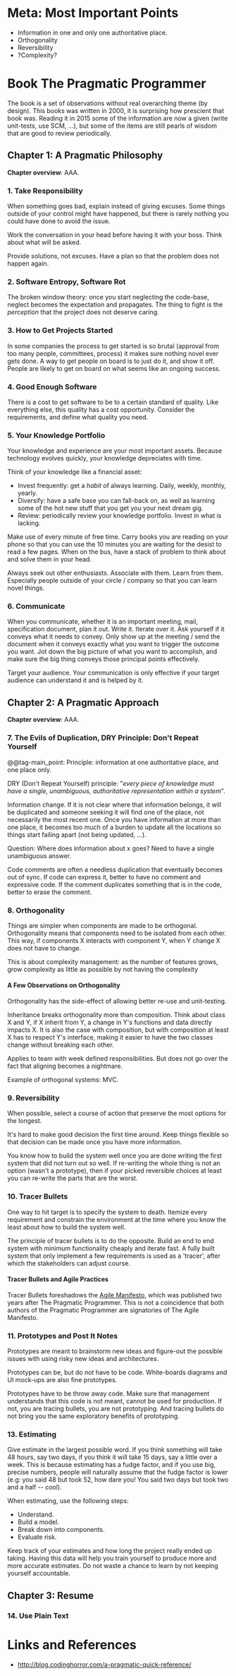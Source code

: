 
# Meta: Most Important Points

- Information in one and only one authoritative place.
- Orthogonality
- Reversibility
- ?Complexity?

# Book The Pragmatic Programmer

The book is a set of observations without real overarching theme (by design). This books was written in 2000, it is surprising how prescient that book was. Reading it in 2015 some of the information are now a  given (write unit-tests, use SCM, ...), but some of the items are still pearls of wisdom that are good to review periodically.

## Chapter 1: A Pragmatic Philosophy

**Chapter overview**: AAA.

### 1. Take Responsibility

When something goes bad, explain instead of giving excuses. Some things outside of your control might have happened, but there is rarely nothing you could have done to avoid the issue.

Work the conversation in your head before having it with your boss. Think about what will be asked.

Provide solutions, not excuses. Have a plan so that the problem does not happen again.

### 2. Software Entropy, Software Rot

The broken window theory: once you start neglecting the code-base, neglect becomes the expectation and propagates. The thing to fight is the _perception_ that the project does not deserve caring.

### 3. How to Get Projects Started

In some companies the process to get started is so brutal (approval from too many people, committees, process) it makes sure nothing novel ever gets done. A way to get people on board is to just do it, and show it off. People are likely to get on board on what seems like an ongoing success.

### 4. Good Enough Software

There is a cost to get software to be to a certain standard of quality. Like everything else, this quality has a cost opportunity. Consider the requirements, and define what quality you need.

### 5. Your Knowledge Portfolio

Your knowledge and experience are your most important assets. Because technology evolves quickly, your knowledge depreciates with time.

Think of your knowledge like a financial asset:

- Invest frequently: get a _habit_ of always learning. Daily, weekly, monthly, yearly.
- Diversify: have a safe base you can fall-back on, as well as learning some of the hot new stuff that you get you your next dream gig.
- Review: periodically review your knowledge portfolio. Invest in what is lacking.

Make use of every minute of free time. Carry books you are reading on your phone so that you can use the 10 minutes you are waiting for the desist to read a few pages. When on the bus, have a stack of problem to think about and solve them in your head.

Always seek out other enthusiasts. Associate with them. Learn from them. Especially people outside of your circle / company so that you can learn novel things.

### 6. Communicate

When you communicate, whether it is an important meeting, mail, specification document, plan it out. Write it. Iterate over it. Ask yourself if it conveys what it needs to convey. Only show up at the meeting / send the document when it conveys exactly what you want to trigger the outcome you want. Jot down the big picture of what you want to accomplish, and make sure the big thing conveys those principal points effectively.

Target your audience. Your communication is only effective if your target audience can understand it and is helped by it.

## Chapter 2: A Pragmatic Approach

**Chapter overview**: AAA.

### 7. The Evils of Duplication, DRY Principle: Don't Repeat Yourself

@@tag-main_point: Principle: information at one authoritative place, and one place only.

DRY (Don't Repeat Yourself) principle: "_every piece of knowledge must have a single, unambiguous, authoritative representation within a system_".

Information change. If it is not clear where that information belongs, it will be duplicated and someone seeking it will find one of the place, not necessarily the most recent one. Once you have information at more than one place, it becomes too much of a burden to update all the locations so things start failing apart (not being updated, ...).

Question: Where does information about x goes? Need to have a single unambiguous answer.

Code comments are often a needless duplication that eventually becomes out of sync. If code can express it, better to have no comment and expressive code. If the comment duplicates something that is in the code, better to erase the comment.

### 8. Orthogonality

Things are simpler when components are made to be orthogonal. Orthogonality means that components need to be isolated from each other. This way, if components X interacts with component Y, when Y change X does not have to change.

This is about complexity management: as the number of features grows, grow complexity as little as possible by not having the complexity

#### A Few Observations on Orthogonality

Orthogonality has the side-effect of allowing better re-use and unit-testing.

Inheritance breaks orthogonality more than composition. Think about class X and Y, if X inherit from Y, a change in Y's functions and data directly impacts X. It is also the case with composition, but with composition at least X has to respect Y's interface, making it easier to have the two classes change without breaking each other.

Applies to team with week defined responsibilities. But does not go over the fact that aligning becomes a nightmare.

Example of orthogonal systems: MVC.

### 9. Reversibility

When possible, select a course of action that preserve the most options for the longest.

It's hard to make good decision the first time around. Keep things flexible so that decision can be made once you have more information.

You know how to build the system well once you are done writing the first system that did not turn out so well. If re-writing the whole thing is not an option (wasn't a prototype), then if your picked reversible choices at least you can re-write the parts that are the worst.

### 10. Tracer Bullets

One way to hit target is to specify the system to death. Itemize every requirement and constrain the environment at the time where you know the least about how to build the system well.

The principle of tracer bullets is to do the opposite. Build an end to end system with minimum functionality cheaply and iterate fast. A fully built system that only implement a few requirements is used as a 'tracer', after which the stakeholders can adjust course.

#### Tracer Bullets and Agile Practices

Tracer Bullets foreshadows the [Agile Manifesto](http://agilemanifesto.org/), which was published two years after The Pragmatic Programmer. This is not a coincidence that both authors of the Pragmatic Programmer are signatories of The Agile Manifesto.

### 11. Prototypes and Post It Notes

Prototypes are meant to brainstorm new ideas and figure-out the possible issues with using risky new ideas and architectures.

Prototypes can be, but do _not_ have to be code. White-boards diagrams and UI mock-ups are also fine prototypes.

Prototypes have to be throw away code. Make sure that management understands that this code is not meant, cannot be used for production. If not, you are tracing bullets, you are not prototyping. And tracing bullets do not bring you the same exploratory benefits of prototyping.

### 13. Estimating

Give estimate in the largest possible word. If you think something will take 48 hours, say two days, if you think it will take 15 days, say a little over a week. This is because estimating has a fudge factor, and if you use big, precise numbers, people will naturally assume that the fudge factor is lower (e.g: you said 48 but took 52, how dare you! You said two days but took two and a half -- cool).

When estimating, use the following steps:
- Understand.
- Build a model.
- Break down into components.
- Evaluate risk.

Keep track of your estimates and how long the project really ended up taking. Having this data will help you train yourself to produce more and more accurate estimates. Do not waste a chance to learn by not keeping yourself accountable.

## Chapter 3: Resume

### 14. Use Plain Text

# Links and References

- http://blog.codinghorror.com/a-pragmatic-quick-reference/
